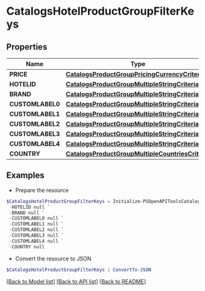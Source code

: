 # CatalogsHotelProductGroupFilterKeys
## Properties

Name | Type | Description | Notes
------------ | ------------- | ------------- | -------------
**PRICE** | [**CatalogsProductGroupPricingCurrencyCriteria**](CatalogsProductGroupPricingCurrencyCriteria.md) |  | 
**HOTELID** | [**CatalogsProductGroupMultipleStringCriteria**](.md) |  | 
**BRAND** | [**CatalogsProductGroupMultipleStringCriteria**](.md) |  | 
**CUSTOMLABEL0** | [**CatalogsProductGroupMultipleStringCriteria**](.md) |  | 
**CUSTOMLABEL1** | [**CatalogsProductGroupMultipleStringCriteria**](.md) |  | 
**CUSTOMLABEL2** | [**CatalogsProductGroupMultipleStringCriteria**](.md) |  | 
**CUSTOMLABEL3** | [**CatalogsProductGroupMultipleStringCriteria**](.md) |  | 
**CUSTOMLABEL4** | [**CatalogsProductGroupMultipleStringCriteria**](.md) |  | 
**COUNTRY** | [**CatalogsProductGroupMultipleCountriesCriteria**](.md) |  | 

## Examples

- Prepare the resource
```powershell
$CatalogsHotelProductGroupFilterKeys = Initialize-PSOpenAPIToolsCatalogsHotelProductGroupFilterKeys  -PRICE null `
 -HOTELID null `
 -BRAND null `
 -CUSTOMLABEL0 null `
 -CUSTOMLABEL1 null `
 -CUSTOMLABEL2 null `
 -CUSTOMLABEL3 null `
 -CUSTOMLABEL4 null `
 -COUNTRY null
```

- Convert the resource to JSON
```powershell
$CatalogsHotelProductGroupFilterKeys | ConvertTo-JSON
```

[[Back to Model list]](../README.md#documentation-for-models) [[Back to API list]](../README.md#documentation-for-api-endpoints) [[Back to README]](../README.md)

